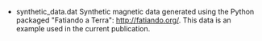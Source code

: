 - synthetic_data.dat
	Synthetic magnetic data generated using the Python packaged "Fatiando a Terra":	
	http://fatiando.org/. This data is an example used in the current publication.
